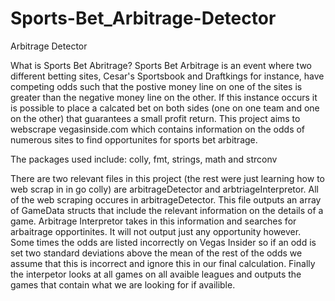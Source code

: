 # Sports-Bet_Arbitrage-Detector

Arbitrage Detector

What is Sports Bet Abritrage?
Sports Bet Arbitrage is an event where two different betting sites, Cesar's Sportsbook and Draftkings for instance, have competing odds such that the postive money line on one of the sites is greater than the negative money line on the other. If this instance occurs it is possible to place a calcated bet on both sides (one on one team and one on the other) that guarantees a small profit return. This project aims to webscrape vegasinside.com which contains information on the odds of numerous sites to find opportunites for sports bet arbitrage.

The packages used include: colly, fmt, strings, math and strconv

There are two relevant files in this project (the rest were just learning how to web scrap in in go colly) are arbitrageDetector and arbtriageInterpretor. All of the web scraping occures in arbitrageDetector. This file outputs an array of GameData structs that include the relevant information on the details of a game. Arbitrage Interpretor takes in this information and searches for arbaitrage opportinites. It will not output just any opportunity however. Some times the odds are listed incorrectly on Vegas Insider so if an odd is set two standard deviations above the mean of the rest of the odds we assume that this is incorrect and ignore this in our final calculation. Finally the interpetor looks at all games on all avaible leagues and outputs the games that contain what we are looking for if availible.

